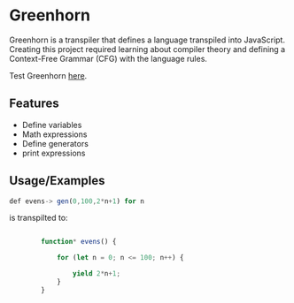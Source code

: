 
# Greenhorn

Greenhorn is a transpiler that defines a language transpiled into JavaScript. Creating this project required learning about compiler theory and defining a Context-Free Grammar (CFG) with the language rules.

Test Greenhorn [here](https://py-green-horn-w5fe.vercel.app/).

## Features

- Define variables
- Math expressions
- Define generators
- print expressions




## Usage/Examples

```javascript
def evens-> gen(0,100,2*n+1) for n
```

is transpilted to:

```javascript

        function* evens() {

            for (let n = 0; n <= 100; n++) {

                yield 2*n+1;
            }
        }
```
